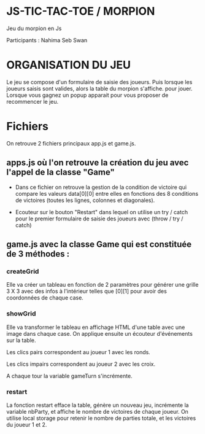 # JS-TIC-TAC-TOE / MORPION
Jeu du morpion en Js

Participants :
  Nahima
  Seb
  Swan

# ORGANISATION DU JEU

  Le jeu se compose d'un formulaire de saisie des joueurs. Puis lorsque les joueurs saisis sont valides, alors la table du morpion s'affiche. pour jouer.
  Lorsque vous gagnez un popup apparait pour vous proposer de recommencer le jeu.

# Fichiers

On retrouve 2 fichiers principaux app.js et game.js.

## apps.js où l'on retrouve la création du jeu avec l'appel de la classe "Game"

- Dans ce fichier on retrouve la gestion de la condition de victoire qui compare les valeurs data[0][0] entre elles en fonctions des 8 conditions de victoires (toutes les lignes, colonnes et diagonales).

- Ecouteur sur le bouton "Restart" dans lequel on utilise un try / catch pour le premier formulaire de saisie des joueurs avec (throw / try / catch)


## game.js avec la classe Game qui est constituée de 3 méthodes : 

### createGrid
Elle va créer un tableau en fonction de 2 paramètres pour générer une grille 3 X 3 avec des infos à l'intérieur telles que [0][1] pour avoir des coordonnées de chaque case. 

### showGrid

Elle va transformer le tableau en affichage HTML d'une table avec une image dans chaque case.
On applique ensuite un écouteur d'événements sur la table.

Les clics pairs correspondent au joueur 1 avec les ronds.

Les clics impairs correspondent au joueur 2 avec les croix.

A chaque tour la variable gameTurn s'incrémente.

### restart

La fonction restart efface la table, génère un nouveau jeu, incrémente la variable nbParty, et affiche le nombre de victoires de chaque joueur.
On utilise local storage pour retenir le nombre de parties totale, et les victoires du joueur 1 et 2.

